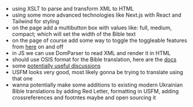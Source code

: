 - using XSLT to parse and transform XML to HTML
- using some more advanced technologies like Next.js with React and Tailwind for styling
- on the page add a multibutton box with values like: full, medium, compact; which will set the width of the Bible text
- on the page of course add some way to toggle the toggleable features from [here](./Planning%20out%20the%20XML%20schema.md) on and off
- in JS we can use DomParser to read XML and render it in HTML
- should use OSIS format for the Bible translation, here are the [docs](https://wiki.crosswire.org/Category:OSIS)
- some [potentially useful discussions](https://groups.google.com/g/openscriptures/c/6axIs7JgDHI?pli=1)
- USFM looks very good, most likely gonna be trying to translate using that one
- wanna potentially make some additions to existing modern Ukrainian Bible translations by adding Red Letter, formatting in USFM, adding crossreferences and footntes maybe and open sourcing it
